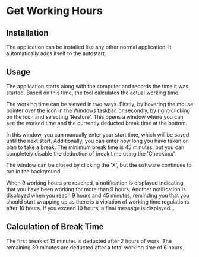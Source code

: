 # Get Working Hours

## Installation
The application can be installed like any other normal application. It automatically adds itself to the autostart.

## Usage
The application starts along with the computer and records the time it was started. Based on this time, the tool calculates the actual working time.

The working time can be viewed in two ways. Firstly, by hovering the mouse pointer over the icon in the Windows taskbar, or secondly, by right-clicking on the icon and selecting 'Restore'. This opens a window where you can see the worked time and the currently deducted break time at the bottom.

In this window, you can manually enter your start time, which will be saved until the next start. Additionally, you can enter how long you have taken or plan to take a break. The minimum break time is 45 minutes, but you can completely disable the deduction of break time using the 'Checkbox'.

The window can be closed by clicking the 'X', but the software continues to run in the background.

When 9 working hours are reached, a notification is displayed indicating that you have been working for more than 9 hours. Another notification is displayed when you reach 9 hours and 45 minutes, reminding you that you should start wrapping up as there is a violation of working time regulations after 10 hours. If you exceed 10 hours, a final message is displayed...

## Calculation of Break Time
The first break of 15 minutes is deducted after 2 hours of work. The remaining 30 minutes are deducted after a total working time of 6 hours.
